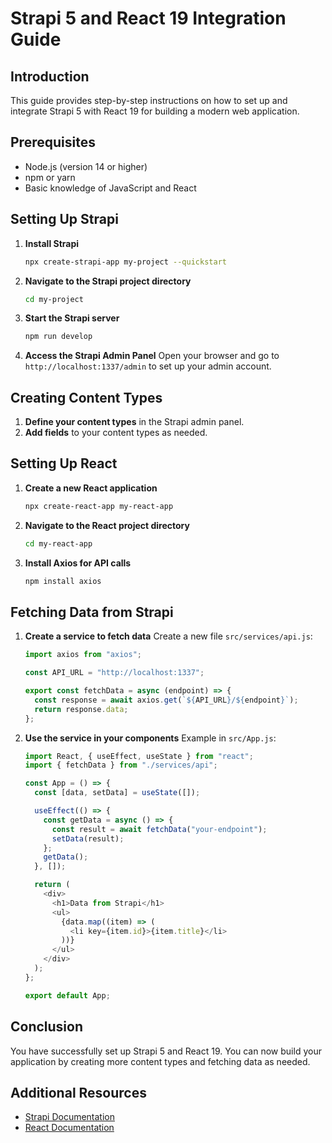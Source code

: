 # Strapi 5 and React 19 Integration Guide

## Introduction

This guide provides step-by-step instructions on how to set up and integrate Strapi 5 with React 19 for building a modern web application.

## Prerequisites

- Node.js (version 14 or higher)
- npm or yarn
- Basic knowledge of JavaScript and React

## Setting Up Strapi

1. **Install Strapi**

   ```bash
   npx create-strapi-app my-project --quickstart
   ```

2. **Navigate to the Strapi project directory**

   ```bash
   cd my-project
   ```

3. **Start the Strapi server**

   ```bash
   npm run develop
   ```

4. **Access the Strapi Admin Panel**
   Open your browser and go to `http://localhost:1337/admin` to set up your admin account.

## Creating Content Types

1. **Define your content types** in the Strapi admin panel.
2. **Add fields** to your content types as needed.

## Setting Up React

1. **Create a new React application**

   ```bash
   npx create-react-app my-react-app
   ```

2. **Navigate to the React project directory**

   ```bash
   cd my-react-app
   ```

3. **Install Axios for API calls**
   ```bash
   npm install axios
   ```

## Fetching Data from Strapi

1. **Create a service to fetch data**
   Create a new file `src/services/api.js`:

   ```javascript
   import axios from "axios";

   const API_URL = "http://localhost:1337";

   export const fetchData = async (endpoint) => {
     const response = await axios.get(`${API_URL}/${endpoint}`);
     return response.data;
   };
   ```

2. **Use the service in your components**
   Example in `src/App.js`:

   ```javascript
   import React, { useEffect, useState } from "react";
   import { fetchData } from "./services/api";

   const App = () => {
     const [data, setData] = useState([]);

     useEffect(() => {
       const getData = async () => {
         const result = await fetchData("your-endpoint");
         setData(result);
       };
       getData();
     }, []);

     return (
       <div>
         <h1>Data from Strapi</h1>
         <ul>
           {data.map((item) => (
             <li key={item.id}>{item.title}</li>
           ))}
         </ul>
       </div>
     );
   };

   export default App;
   ```

## Conclusion

You have successfully set up Strapi 5 and React 19. You can now build your application by creating more content types and fetching data as needed.

## Additional Resources

- [Strapi Documentation](https://strapi.io/documentation)
- [React Documentation](https://reactjs.org/docs/getting-started.html)
